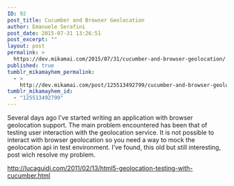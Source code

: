 ```yaml
---
ID: 92
post_title: Cucumber and Browser Geolocation
author: Emanuele Serafini
post_date: 2015-07-31 13:26:51
post_excerpt: ""
layout: post
permalink: >
  https://dev.mikamai.com/2015/07/31/cucumber-and-browser-geolocation/
published: true
tumblr_mikamayhem_permalink:
  - >
    http://dev.mikamai.com/post/125513492799/cucumber-and-browser-geolocation
tumblr_mikamayhem_id:
  - "125513492799"
---
```

<p>Several days ago I&rsquo;ve started writing an application with browser geolocation support. The main problem encountered has been that of testing user interaction with the geolocation service. It is not possible to interact with browser geolocation so you need a way to mock the geolocation api in test environment. I&rsquo;ve found, this old but still interesting, post wich resolve my problem.</p>
<p><a href="http://lucaguidi.com/2011/02/13/html5-geolocation-testing-with-cucumber.html">http://lucaguidi.com/2011/02/13/html5-geolocation-testing-with-cucumber.html</a></p>